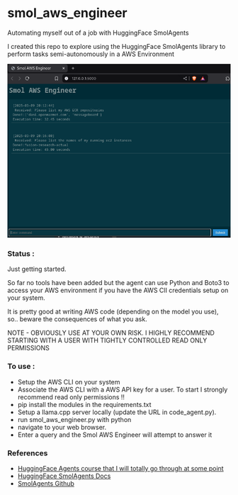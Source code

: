 # smol_aws_engineer
Automating myself out of a job with HuggingFace SmolAgents

I created this repo to explore using the HuggingFace SmolAgents library to perform tasks semi-autonomously in a 
AWS Environment

![screenshot](/screenshots/smol_aws_engineer.png "Smol AWS Engineer")

### Status :
Just getting started.

So far no tools have been added but the agent can use Python and Boto3 to access your AWS environment if 
you have the AWS ClI credentials setup on your system.

It is pretty good at writing AWS code (depending on the model you use), so.. beware the consequences of what you ask.

NOTE - OBVIOUSLY USE AT YOUR OWN RISK. I HIGHLY RECOMMEND STARTING WITH A USER WITH TIGHTLY CONTROLLED READ ONLY PERMISSIONS

### To use :
- Setup the AWS CLI on your system
- Associate the AWS CLI with a AWS API key for a user. To start I strongly recommend read only permissions !!
- pip install the modules in the requirements.txt
- Setup a llama.cpp server locally (update the URL in code_agent.py). 
- run smol_aws_engineer.py with python
- navigate to your web browser.
- Enter a query and the Smol AWS Engineer will attempt to answer it


### References
- [HuggingFace Agents course that I will totally go through at some point](https://huggingface.co/learn/agents-course/unit0/introduction)
- [HuggingFace SmolAgents Docs](https://huggingface.co/docs/smolagents/)
- [SmolAgents Github](https://github.com/huggingface/smolagents)